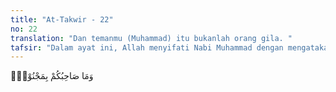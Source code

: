 ```yaml
---
title: "At-Takwir - 22"
no: 22
translation: "Dan temanmu (Muhammad) itu bukanlah orang gila. "
tafsir: "Dalam ayat ini, Allah menyifati Nabi Muhammad dengan mengatakan bahwa Muhammad itu bukanlah orang gila, sebagaimana yang dituduhkan oleh orang-orang kafir Mekah.\n\nKalimat \"temanmu\" dalam ayat ini merupakan alasan untuk menerangkan kedustaan mereka. Sebab, setiap orang akan mengenal tabiat temannya yang sehari-hari bergaul dengannya. Orang-orang Quraisy itu selalu bergaul dengan Nabi Muhammad semenjak beliau masih kecil dan mengetahui kejujuran beliau. Oleh karena itu, mereka memberikan julukan kehormatan kepadanya dengan kata-kata \"al-Amin\" sebelum beliau menjadi nabi.\n\nBeliau tidak pernah berdusta, menyalahi janji, atau berkhianat, sehingga apa-apa yang dituduhkan kepada Nabi Muhammad itu tentang sifat gila, tukang sihir, atau pendusta adalah bohong semata."
---
```


وَمَا صَاحِبُكُمْ بِمَجْنُوْنٍۚ
